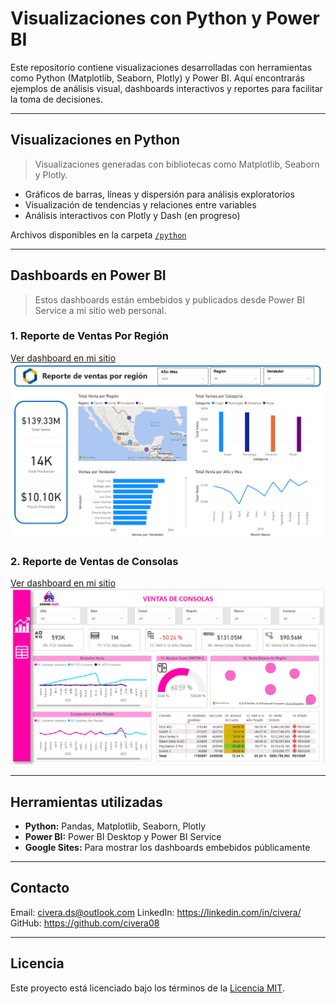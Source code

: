 # Visualizaciones con Python y Power BI 

Este repositorio contiene visualizaciones desarrolladas con herramientas como Python (Matplotlib, Seaborn, Plotly) y Power BI. Aquí encontrarás ejemplos de análisis visual, dashboards interactivos y reportes para facilitar la toma de decisiones.

---

## Visualizaciones en Python

> Visualizaciones generadas con bibliotecas como Matplotlib, Seaborn y Plotly.

- Gráficos de barras, líneas y dispersión para análisis exploratorios
- Visualización de tendencias y relaciones entre variables
- Análisis interactivos con Plotly y Dash (en progreso)

Archivos disponibles en la carpeta [`/python`](./python)

---

## Dashboards en Power BI

> Estos dashboards están embebidos y publicados desde Power BI Service a mi sitio web personal.

### 1. Reporte de Ventas Por Región

[Ver dashboard en mi sitio](https://sites.google.com/view/civera-ds/display)  
![Dashboard PorRegion](./powerbi/por_region/PorRegion.png)

### 2. Reporte de Ventas de Consolas

 [Ver dashboard en mi sitio](https://sites.google.com/view/civera-ds/display)  
 ![Dasboard gameshop](./powerbi/gameshop/Portada_GameShop.png)

---

## Herramientas utilizadas

- **Python:** Pandas, Matplotlib, Seaborn, Plotly
- **Power BI:** Power BI Desktop y Power BI Service
- **Google Sites:** Para mostrar los dashboards embebidos públicamente

---

## Contacto

Email: civera.ds@outlook.com
LinkedIn: https://linkedin.com/in/civera/
GitHub: https://github.com/civera08

---

## Licencia

Este proyecto está licenciado bajo los términos de la [Licencia MIT](./LICENSE).
